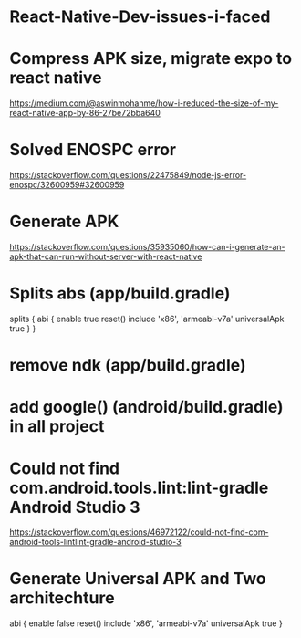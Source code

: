 # React-Native-Dev-issues-i-faced

# Compress APK size, migrate expo to react native

https://medium.com/@aswinmohanme/how-i-reduced-the-size-of-my-react-native-app-by-86-27be72bba640

# Solved ENOSPC error
https://stackoverflow.com/questions/22475849/node-js-error-enospc/32600959#32600959

# Generate APK
https://stackoverflow.com/questions/35935060/how-can-i-generate-an-apk-that-can-run-without-server-with-react-native
# Splits abs (app/build.gradle)
splits {
        abi {
            enable true
            reset()
            include 'x86', 'armeabi-v7a'
            universalApk true
        }
    }
 # remove ndk (app/build.gradle)
 
 # add google() (android/build.gradle) in all project

# Could not find com.android.tools.lint:lint-gradle Android Studio 3

https://stackoverflow.com/questions/46972122/could-not-find-com-android-tools-lintlint-gradle-android-studio-3

# Generate Universal APK and Two architechture 

 abi {
   enable false
   reset()
   include 'x86', 'armeabi-v7a'
   universalApk true
}
